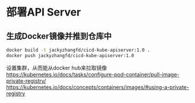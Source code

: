 # 部署API Server  

## 生成Docker镜像并推到仓库中  
```bash
docker build -t jackyzhangfd/cicd-kube-apiserver:1.0 .  
docker push jackyzhangfd/cicd-kube-apiserver:1.0  
```

设置集群，从而能从docker hub来拉取镜像  
https://kubernetes.io/docs/tasks/configure-pod-container/pull-image-private-registry/  
https://kubernetes.io/docs/concepts/containers/images/#using-a-private-registry  

